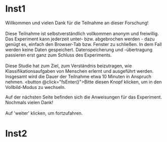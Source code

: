 # Inst1
Willkommen und vielen Dank für die Teilnahme an dieser Forschung!
<br /><br />
Diese Teilnahme ist selbstverständlich vollkommen anonym und freiwillig. Das Experiment kann jederzeit unter- bzw. abgebrochen werden - dazu genügt es, einfach den Browser-Tab bzw. Fenster zu schließen. In dem Fall werden keine Daten gespeichert. Datenspeicherung und -übertragung passieren erst ganz zum Schluss des Experiments.
<br /><br />
Diese Studie hat zum Ziel, zum Verständnis beizutragen, wie Klassifikationsaufgaben von Menschen erlernt und ausgeführt werden. Insgesamt wird die Dauer der Teilnahme etwa 10 Minuten in Anspruch nehmen.
<button @click="fsEnter()">Bitte diesen Knopf klicken, um in den Vollbild-Modus zu wechseln.</button>

Auf der nächsten Seite befinden sich die Anweisungen für das Experiment. Nochmals vielen Dank!
<br /><br />
Auf 'weiter' klicken, um fortzufahren.



# Inst2
